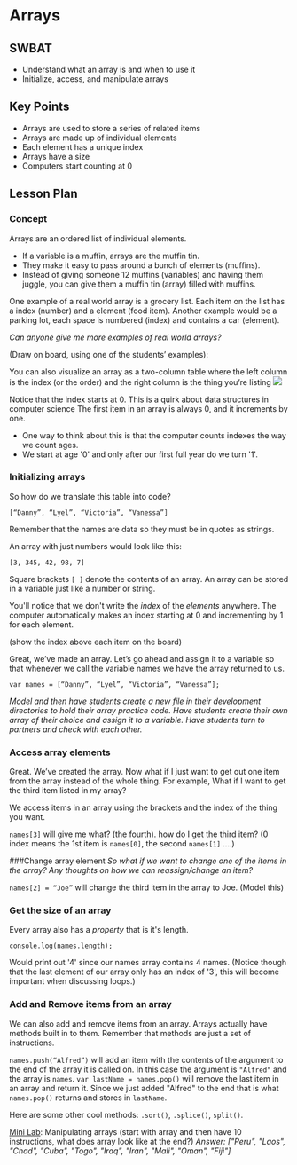 # Arrays

## SWBAT
+ Understand what an array is and when to use it
+ Initialize, access, and manipulate arrays

## Key Points
+ Arrays are used to store a series of related items
+ Arrays are made up of individual elements
+ Each element has a unique index
+ Arrays have a size
+ Computers start counting at 0

## Lesson Plan

### Concept
Arrays are an ordered list of individual elements.
+ If a variable is a muffin, arrays are the muffin tin.  
+ They make it easy to pass around a bunch of elements (muffins). 
+ Instead of giving someone 12 muffins (variables) and having them juggle, you can give them a muffin tin (array) filled with muffins.  

One example of a real world array is a grocery list. Each item on the list has a index (number) and a element (food item).  Another example would be a parking lot, each space is numbered (index) and contains a car (element).

*Can anyone give me more examples of real world arrays?*

(Draw on board, using one of the students’ examples):

You can also visualize an array as a two-column table where the left column is the index (or the order) and the right column is the thing you’re listing 
<img src= "https://s3.amazonaws.com/after-school-assets/advanced_jquery1.png">

Notice that the index starts at 0. This is a quirk about data structures in computer science The first item in an array is always 0, and it increments by one.
+ One way to think about this is that the computer counts indexes the way we count ages.
+ We start at age '0' and only after our first full year do we turn '1'.

### Initializing arrays

So how do we translate this table into code?
```
[“Danny”, “Lyel”, “Victoria”, “Vanessa”]
```
Remember that the names are data so they must be in quotes as strings.

An array with just numbers would look like this:
```
[3, 345, 42, 98, 7]
```
Square brackets `[ ]` denote the contents of an array.  An array can be stored in a variable just like a number or string.

You'll notice that we don't write the *index* of the *elements* anywhere. The computer automatically makes an index starting at 0 and incrementing by 1 for each element.

(show the index above each item on the board)

Great, we’ve made an array. Let’s go ahead and assign it to a variable so that whenever we call the variable names we have the array returned to us.

```
var names = [“Danny”, “Lyel”, “Victoria”, “Vanessa”];
```
*Model and then have students create a new file in their development directories to hold their array practice code. Have students create their own array of their choice and assign it to a variable. Have students turn to partners and check with each other.*

### Access array elements

Great. We’ve created the array. Now what if I just want to get out one item from the array instead of the whole thing. For example, What if I want to get the third item listed in my array?

We access items in an array using the brackets and the index of the thing you want.

`names[3]` will give me what? (the fourth). how do I get the third item? (0 index means the 1st item is `names[0]`, the second `names[1]` ....)

###Change array element
*So what if we want to change one of the items in the array? Any thoughts on how we can reassign/change an item?*

`names[2] = “Joe”` will change the third item in the array to Joe. (Model this)

### Get the size of an array

Every array also has a *property* that is it's length. 
```
console.log(names.length);
```
Would print out '4' since our names array contains 4 names.  (Notice though that the last element of our array only has an index of '3', this will become important when discussing loops.)

### Add and Remove items from an array

We can also add and remove items from an array. Arrays actually have methods built in to them. Remember that methods are just a set of instructions.

`names.push(“Alfred”)` will add an item with the contents of the argument to the end of the array it is called on. In this case the argument is `"Alfred"` and the array is `names`.
`var lastName = names.pop()` will remove the last item in an array and return it. Since we just added "Alfred" to the end that is what `names.pop()` returns and stores in `lastName`.

Here are some other cool methods: `.sort()`, `.splice()`, `split()`.

[Mini Lab](https://learn.co/admin/lessons/5206): Manipulating arrays (start with array and then have 10 instructions, what does array look like at the end?)
*Answer: ["Peru", "Laos", "Chad", "Cuba", "Togo", "Iraq", "Iran", "Mali", "Oman", "Fiji"]*